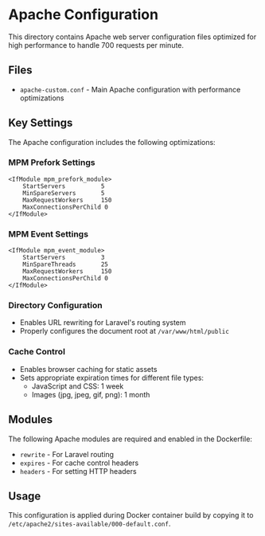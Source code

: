 # Apache Configuration

This directory contains Apache web server configuration files optimized for high performance to handle 700 requests per minute.

## Files

- `apache-custom.conf` - Main Apache configuration with performance optimizations

## Key Settings

The Apache configuration includes the following optimizations:

### MPM Prefork Settings
```
<IfModule mpm_prefork_module>
    StartServers          5
    MinSpareServers       5
    MaxRequestWorkers     150
    MaxConnectionsPerChild 0
</IfModule>
```

### MPM Event Settings
```
<IfModule mpm_event_module>
    StartServers          3
    MinSpareThreads       25
    MaxRequestWorkers     150
    MaxConnectionsPerChild 0
</IfModule>
```

### Directory Configuration
- Enables URL rewriting for Laravel's routing system
- Properly configures the document root at `/var/www/html/public`

### Cache Control
- Enables browser caching for static assets
- Sets appropriate expiration times for different file types:
  - JavaScript and CSS: 1 week
  - Images (jpg, jpeg, gif, png): 1 month

## Modules

The following Apache modules are required and enabled in the Dockerfile:
- `rewrite` - For Laravel routing
- `expires` - For cache control headers
- `headers` - For setting HTTP headers

## Usage

This configuration is applied during Docker container build by copying it to `/etc/apache2/sites-available/000-default.conf`.

